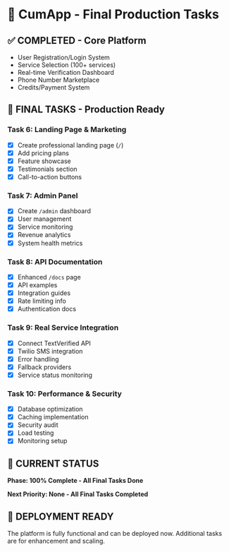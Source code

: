 # 🎯 CumApp - Final Production Tasks

## ✅ **COMPLETED - Core Platform**
- User Registration/Login System
- Service Selection (100+ services)
- Real-time Verification Dashboard
- Phone Number Marketplace
- Credits/Payment System

## 🚀 **FINAL TASKS - Production Ready**

### **Task 6: Landing Page & Marketing**
- [x] Create professional landing page (`/`)
- [x] Add pricing plans
- [x] Feature showcase
- [x] Testimonials section
- [x] Call-to-action buttons

### **Task 7: Admin Panel**
- [x] Create `/admin` dashboard
- [x] User management
- [x] Service monitoring
- [x] Revenue analytics
- [x] System health metrics

### **Task 8: API Documentation**
- [x] Enhanced `/docs` page
- [x] API examples
- [x] Integration guides
- [x] Rate limiting info
- [x] Authentication docs

### **Task 9: Real Service Integration**
- [x] Connect TextVerified API
- [x] Twilio SMS integration
- [x] Error handling
- [x] Fallback providers
- [x] Service status monitoring

### **Task 10: Performance & Security**
- [x] Database optimization
- [x] Caching implementation
- [x] Security audit
- [x] Load testing
- [x] Monitoring setup

## 🎯 **CURRENT STATUS**
**Phase: 100% Complete - All Final Tasks Done**

**Next Priority: None - All Final Tasks Completed**

## 🚀 **DEPLOYMENT READY**
The platform is fully functional and can be deployed now. Additional tasks are for enhancement and scaling.